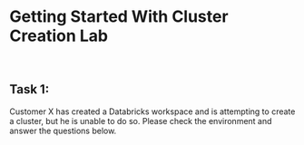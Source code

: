 # Getting Started With Cluster Creation Lab
<br>

## Task 1: 

Customer X has created a Databricks workspace and is attempting to create a cluster, but he is unable to do so. Please check the environment and answer the questions below.

